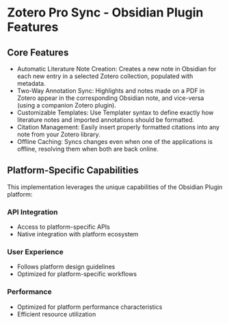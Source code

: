 # Zotero Pro Sync - Obsidian Plugin Features

## Core Features
- Automatic Literature Note Creation: Creates a new note in Obsidian for each new entry in a selected Zotero collection, populated with metadata.
- Two-Way Annotation Sync: Highlights and notes made on a PDF in Zotero appear in the corresponding Obsidian note, and vice-versa (using a companion Zotero plugin).
- Customizable Templates: Use Templater syntax to define exactly how literature notes and imported annotations should be formatted.
- Citation Management: Easily insert properly formatted citations into any note from your Zotero library.
- Offline Caching: Syncs changes even when one of the applications is offline, resolving them when both are back online.

## Platform-Specific Capabilities
This implementation leverages the unique capabilities of the Obsidian Plugin platform:

### API Integration
- Access to platform-specific APIs
- Native integration with platform ecosystem

### User Experience
- Follows platform design guidelines
- Optimized for platform-specific workflows

### Performance
- Optimized for platform performance characteristics
- Efficient resource utilization
